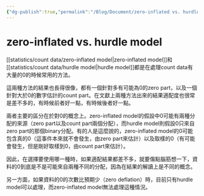 ```yaml
---
{"dg-publish":true,"permalink":"/Blog/Document/zero-inflated vs. hurdle model/","title":"zero-inflated vs. hurdle model","tags":["blog","count","statistics"],"created":"2022-01-04T00:00:00.000Z","updated":"2023-09-06T00:00:00.000Z"}
---
```



# zero-inflated vs. hurdle model

[[statistics/count data/zero-inflated model\|zero-inflated model]]和[[statistics/count data/hurdle model\|hurdle model]]都是在處理count data有大量的0的時候常用的方法。

這兩種方法的結果也長得很像，都有一個針對多有可能為0的zero part，以及一個針對大於0的數字估計的count part。在文獻上兩種方法出來的結果適配度也很常是差不多的，有時候前者好一點，有時候後者好一點。

兩者主要的區分在於對0的概念上。zero-inflated model的假設中0可能有兩種分配的來源（zero part以及count part兩個分配），而hurdle model則假設0只來自zero part的那個binary分配。有的人是這麼說的，zero-inflated model的0可能包含真的0（這事件本來就不會發生，由zero part來估計）以及取樣的0（有可能會發生，但是剛好取樣到0，由count part來估計）。

因此，在選擇要使用哪一種時，如果適配結果都差不多，就要傷點腦筋想一下，資料的0到底是不是可能來自兩種不同的分配，因為在結果的解讀上是不同的概念。

另一方面，如果資料的0的次數比預期少（zero deflation）時，目前只有hurdle model可以處理，而zero-inflated model無法處理這種情況。
